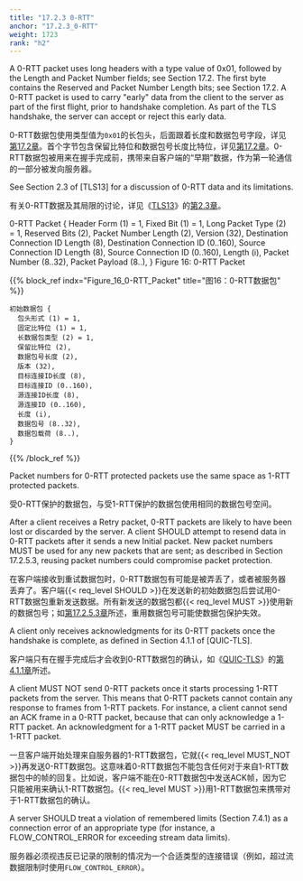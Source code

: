 ```yaml
---
title: "17.2.3 0-RTT"
anchor: "17.2.3_0-RTT"
weight: 1723
rank: "h2"
---
```


A 0-RTT packet uses long headers with a type value of 0x01, followed by the Length and Packet Number fields; see Section 17.2. The first byte contains the Reserved and Packet Number Length bits; see Section 17.2. A 0-RTT packet is used to carry "early" data from the client to the server as part of the first flight, prior to handshake completion. As part of the TLS handshake, the server can accept or reject this early data.

0-RTT数据包使用类型值为`0x01`的长包头，后面跟着长度和数据包号字段，详见[第17.2章]()。首个字节包含保留比特位和数据包号长度比特位，详见[第17.2章]()。0-RTT数据包被用来在握手完成前，携带来自客户端的“早期”数据，作为第一轮通信的一部分被发向服务器。

See Section 2.3 of [TLS13] for a discussion of 0-RTT data and its limitations.

有关0-RTT数据及其局限的讨论，详见《[TLS13]()》的[第2.3章]()。

0-RTT Packet {
Header Form (1) = 1,
Fixed Bit (1) = 1,
Long Packet Type (2) = 1,
Reserved Bits (2),
Packet Number Length (2),
Version (32),
Destination Connection ID Length (8),
Destination Connection ID (0..160),
Source Connection ID Length (8),
Source Connection ID (0..160),
Length (i),
Packet Number (8..32),
Packet Payload (8..),
}
Figure 16: 0-RTT Packet

{{% block_ref
indx="Figure_16_0-RTT_Packet"
title="图16：0-RTT数据包" %}}

```
初始数据包 {
  包头形式 (1) = 1,
  固定比特位 (1) = 1,
  长数据包类型 (2) = 1,
  保留比特位 (2),
  数据包号长度 (2),
  版本 (32),
  目标连接ID长度 (8),
  目标连接ID (0..160),
  源连接ID长度 (8),
  源连接ID (0..160),
  长度 (i),
  数据包号 (8..32),
  数据包载荷 (8..),
}
```

{{% /block_ref %}}

Packet numbers for 0-RTT protected packets use the same space as 1-RTT protected packets.

受0-RTT保护的数据包，与受1-RTT保护的数据包使用相同的数据包号空间。

After a client receives a Retry packet, 0-RTT packets are likely to have been lost or discarded by the server. A client SHOULD attempt to resend data in 0-RTT packets after it sends a new Initial packet. New packet numbers MUST be used for any new packets that are sent; as described in Section 17.2.5.3, reusing packet numbers could compromise packet protection.

在客户端接收到重试数据包时，0-RTT数据包有可能是被弄丢了，或者被服务器丢弃了。客户端{{< req_level SHOULD >}}在发送新的初始数据包后尝试用0-RTT数据包重新发送数据。所有新发送的数据包都{{< req_level MUST >}}使用新的数据包号；如[第17.2.5.3章]()所述，重用数据包号可能使数据包保护失效。

A client only receives acknowledgments for its 0-RTT packets once the handshake is complete, as defined in Section 4.1.1 of [QUIC-TLS].

客户端只有在握手完成后才会收到0-RTT数据包的确认，如《[QUIC-TLS]()》的[第4.1.1章]()所述。

A client MUST NOT send 0-RTT packets once it starts processing 1-RTT packets from the server. This means that 0-RTT packets cannot contain any response to frames from 1-RTT packets. For instance, a client cannot send an ACK frame in a 0-RTT packet, because that can only acknowledge a 1-RTT packet. An acknowledgment for a 1-RTT packet MUST be carried in a 1-RTT packet.

一旦客户端开始处理来自服务器的1-RTT数据包，它就{{< req_level MUST_NOT >}}再发送0-RTT数据包。这意味着0-RTT数据包不能包含任何对于来自1-RTT数据包中的帧的回复。比如说，客户端不能在0-RTT数据包中发送ACK帧，因为它只能被用来确认1-RTT数据包。{{< req_level MUST >}}用1-RTT数据包来携带对于1-RTT数据包的确认。

A server SHOULD treat a violation of remembered limits (Section 7.4.1) as a connection error of an appropriate type (for instance, a FLOW_CONTROL_ERROR for exceeding stream data limits).

服务器必须视违反已记录的限制的情况为一个合适类型的连接错误（例如，超过流数据限制时使用`FLOW_CONTROL_ERROR`）。
